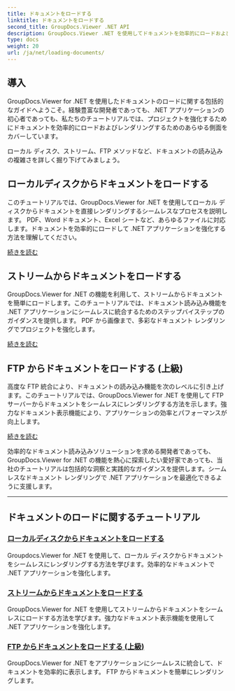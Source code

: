 ```yaml
---
title: ドキュメントをロードする
linktitle: ドキュメントをロードする
second_title: GroupDocs.Viewer .NET API
description: GroupDocs.Viewer .NET を使用してドキュメントを効率的にロードおよびレンダリングする方法を説明します。拡張された .NET アプリのローカル ディスク、ストリーム、FTP 読み込みチュートリアルをご覧ください。
type: docs
weight: 20
url: /ja/net/loading-documents/
---
```

## 導入

GroupDocs.Viewer for .NET を使用したドキュメントのロードに関する包括的なガイドへようこそ。経験豊富な開発者であっても、.NET アプリケーションの初心者であっても、私たちのチュートリアルでは、プロジェクトを強化するためにドキュメントを効率的にロードおよびレンダリングするためのあらゆる側面をカバーしています。

ローカル ディスク、ストリーム、FTP メソッドなど、ドキュメントの読み込みの複雑さを詳しく掘り下げてみましょう。

## ローカルディスクからドキュメントをロードする

このチュートリアルでは、GroupDocs.Viewer for .NET を使用してローカル ディスクからドキュメントを直接レンダリングするシームレスなプロセスを説明します。 PDF、Word ドキュメント、Excel シートなど、あらゆるファイルに対応します。ドキュメントを効率的にロードして .NET アプリケーションを強化する方法を理解してください。

[続きを読む](./loading-document-local-disk/)

## ストリームからドキュメントをロードする

GroupDocs.Viewer for .NET の機能を利用して、ストリームからドキュメントを簡単にロードします。このチュートリアルでは、ドキュメント読み込み機能を .NET アプリケーションにシームレスに統合するためのステップバイステップのガイダンスを提供します。 PDF から画像まで、多彩なドキュメント レンダリングでプロジェクトを強化します。

[続きを読む](./loading-document-stream/)

## FTP からドキュメントをロードする (上級)

高度な FTP 統合により、ドキュメントの読み込み機能を次のレベルに引き上げます。このチュートリアルでは、GroupDocs.Viewer for .NET を使用して FTP サーバーからドキュメントをシームレスにレンダリングする方法を示します。強力なドキュメント表示機能により、アプリケーションの効率とパフォーマンスが向上します。

[続きを読む](./loading-document-ftp/)

効率的なドキュメント読み込みソリューションを求める開発者であっても、GroupDocs.Viewer for .NET の機能を熱心に探索したい愛好家であっても、当社のチュートリアルは包括的な洞察と実践的なガイダンスを提供します。シームレスなドキュメント レンダリングで .NET アプリケーションを最適化できるように支援します。

---
## ドキュメントのロードに関するチュートリアル
### [ローカルディスクからドキュメントをロードする](./loading-document-local-disk/)
Groupdocs.Viewer for .NET を使用して、ローカル ディスクからドキュメントをシームレスにレンダリングする方法を学びます。効率的なドキュメントで .NET アプリケーションを強化します。
### [ストリームからドキュメントをロードする](./loading-document-stream/)
GroupDocs.Viewer for .NET を使用してストリームからドキュメントをシームレスにロードする方法を学びます。強力なドキュメント表示機能を使用して .NET アプリケーションを強化します。
### [FTP からドキュメントをロードする (上級)](./loading-document-ftp/)
GroupDocs.Viewer for .NET をアプリケーションにシームレスに統合して、ドキュメントを効率的に表示します。 FTP からドキュメントを簡単にレンダリングします。